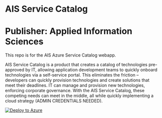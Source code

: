 # AIS Service Catalog
Publisher: Applied Information Sciences
=========
This repo is for the AIS Azure Service Catalog webapp.

AIS Service Catalog is a product that creates a catalog of technologies pre-approved by IT, allowing application development teams to quickly onboard technologies via a self-service portal. This eliminates the friction – developers can quickly provision technologies and create solutions that meet their deadlines. IT can manage and provision new technologies, enforcing corporate governance. With the AIS Service Catalog, these competing needs can meet in the middle, all while quickly implementing a cloud strategy (ADMIN CREDENTIALS NEEDED).

[![Deploy to Azure](https://azuredeploy.net/deploybutton.svg)](https://azuredeploy.net/)
